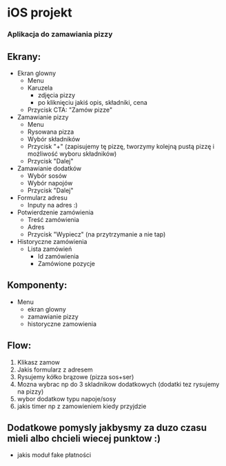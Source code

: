 # iOS projekt

### Aplikacja do zamawiania pizzy

## Ekrany:
 - Ekran glowny
  	- Menu
 	- Karuzela
 		- zdjęcia pizzy
 		- po kliknięciu jakiś opis, składniki, cena
 	- Przycisk CTA: "Zamów pizze"
 - Zamawianie pizzy
 	- Menu
 	- Rysowana pizza
 	- Wybór składników
 	- Przycisk "+" (zapisujemy tę pizzę, tworzymy kolejną pustą pizzę i możliwość wyboru składników)
 	- Przycisk "Dalej"
 - Zamawianie dodatków
 	- Wybór sosów
 	- Wybór napojów
 	- Przycisk "Dalej"
 - Formularz adresu
 	- Inputy na adres :) 
 - Potwierdzenie zamówienia
 	- Treść zamówienia
 	- Adres
 	- Przycisk "Wypiecz" (na przytrzymanie a nie tap)
 - Historyczne zamówienia
 	- Lista zamówień
 		- Id zamówienia
 		- Zamówione pozycje

## Komponenty:
 - Menu
 	- ekran glowny
 	- zamawianie pizzy
 	- historyczne zamowienia

## Flow:

 1. Klikasz zamow
 1. Jakis formularz z adresem
 1. Rysujemy kółko brązowe (pizza sos+ser)
 1. Mozna wybrac np do 3 skladnikow dodatkowych (dodatki tez rysujemy na pizzy)
 1. wybor dodatkow typu napoje/sosy
 1. jakis timer np z zamowieniem kiedy przyjdzie

## Dodatkowe pomysly jakbysmy za duzo czasu mieli albo chcieli wiecej punktow :)

 - jakis moduł fake płatności
